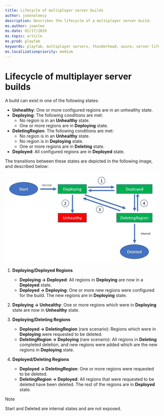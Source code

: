 ```yaml
---
title: Lifecycle of multiplayer server builds
author: joannaleecy
description: Describes the lifecycle of a multiplayer server build.
ms.author: joanlee
ms.date: 01/17/2019
ms.topic: article
ms.prod: playfab
keywords: playfab, multiplayer servers, thunderhead, azure, server lifecycle
ms.localizationpriority: medium
---
```


# Lifecycle of multiplayer server builds

A build can exist in one of the following states:

- **Unhealthy**: One or more configured regions are in an unhealthy state.
- **Deploying**: The following conditions are met:
  - No region is in an **Unhealthy** state.
  - One or more regions are in **Deploying** state.
- **DeletingRegion**: The following conditions are met:
  - No region is in an **Unhealthy** state.
  - No region is in **Deploying** state.
  - One or more regions are in **Deleting** state.
- **Deployed**: All configured regions are in **Deployed** state.

The transitions between these states are depicted in the following image, and described below:

![Multiplayer - Build Region Status](media/tutorials/multiplayer-build-status.jpg)

1. **Deploying/Deployed Regions**

   - **Deploying -> Deployed**: All regions in **Deploying** are now in a **Deployed** state.  
   - **Deployed -> Deploying**: One or more new regions were configured for the build. The new regions are in **Deploying** state.

2. **Deploying -> Unhealthy**: One or more regions which were in **Deploying** state are now in **Unhealthy** state.

3. **Deploying/Deleting Regions**

   - **Deployed -> DeletingRegion** (rare scenario): Regions which were in **Deploying** were requested to be deleted.
   - **DeletingRegion -> Deploying** (rare scenario): All regions in **Deleting** completed deletion, and new regions were added which are the new regions in **Deploying** state.

4. **Deployed/Deleting Regions**

    - **Deployed -> DeletingRegion**: One or more regions were requested to be deleted.
    - **DeletingRegion -> Deployed**: All regions that were requested to be deleted have been deleted. The rest of the regions are in **Deployed** state.

> [!NOTE]
> Start and Deleted are internal states and are not exposed.
